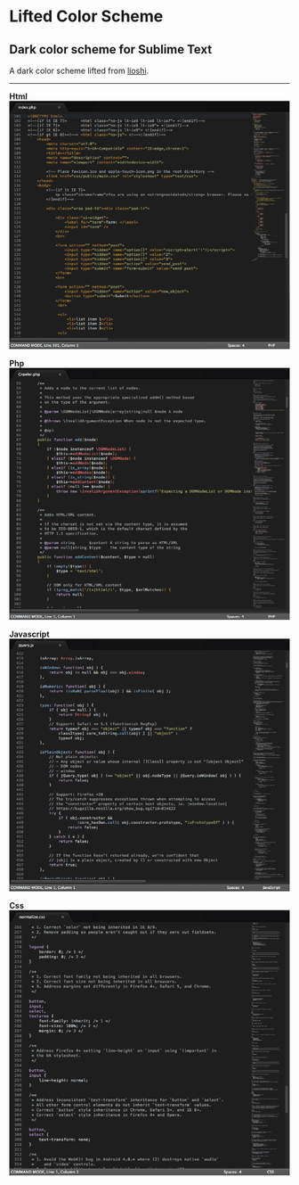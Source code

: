 Lifted Color Scheme
===================

Dark color scheme for Sublime Text
------------------------------------

A dark color scheme lifted from [lioshi](https://github.com/lioshi/lioshiScheme).

---

**Html**
![HTML - Lifted Dark - Color Scheme](html.png)

**Php**
![PHP - Lifted Dark - Color Scheme](php.png)

**Javascript**
![JS - Lifted Dark - Color Scheme](js.png)

**Css**
![CSS - Lifted Dark - Color Scheme](css.png)
